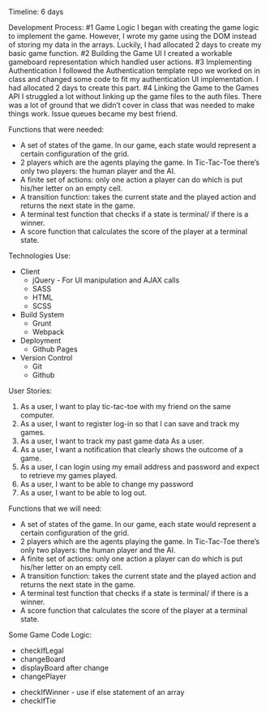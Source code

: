 Timeline: 6 days

Development Process:
#1 Game Logic
I began with creating the game logic to implement the game. However, I wrote my game using the DOM instead of storing my data in the arrays. Luckily, I had allocated 2 days to create my basic game function.
#2 Building the Game UI
I created a workable gameboard representation which handled user actions.
#3 Implementing Authentication
I followed the Authentication template repo we worked on in class and changed some code to fit my authentication UI implementation. I had allocated 2 days to create this part.
#4 Linking the Game to the Games API
I struggled a lot without linking up the game files to the auth files. There was a lot of ground that we didn’t cover in class that was needed to make things work. Issue queues became my best friend.

Functions that were needed:
* A set of states of the game. In our game, each state would represent a certain configuration of the grid.
* 2 players which are the agents playing the game. In Tic-Tac-Toe there’s only two players: the human player and the AI.
* A finite set of actions: only one action a player can do which is put his/her letter on an empty cell.
* A transition function: takes the current state and the played action and returns the next state in the game.
* A terminal test function that checks if a state is terminal/ if there is a winner.
* A score function that calculates the score of the player at a terminal state.

Technologies Use:
* Client
    * jQuery - For UI manipulation and AJAX calls
    * SASS
    * HTML
    * SCSS
* Build System
    * Grunt
    * Webpack
* Deployment
    * Github Pages
* Version Control
    * Git
    * Github

User Stories:

1. As a user, I want to play tic-tac-toe with my friend on the same computer.
2. As a user, I want to register log-in so that I can save and track my games.
3. As a user, I want to track my past game data As a user.
4. As a user, I want a notification that clearly shows the outcome of a game.
5. As a user, I can login using my email address and password and expect to retrieve my games played.
6. As a user, I want to be able to change my password
7. As a user, I want to be able to log out.

Functions that we will need:
* A set of states of the game. In our game, each state would represent a certain configuration of the grid.
* 2 players which are the agents playing the game. In Tic-Tac-Toe there’s only two players: the human player and the AI.
* A finite set of actions: only one action a player can do which is put his/her letter on an empty cell.
* A transition function: takes the current state and the played action and returns the next state in the game.
* A terminal test function that checks if a state is terminal/ if there is a winner.
* A score function that calculates the score of the player at a terminal state.

Some Game Code Logic:
* checkIfLegal
* changeBoard
* displayBoard after change
* changePlayer
<!-- public char changePlayer(char player) {
    return player == 'o' ? 'x' : 'o';
}  -->
* checkIfWinner - use if else statement of an array
* checkIfTie

